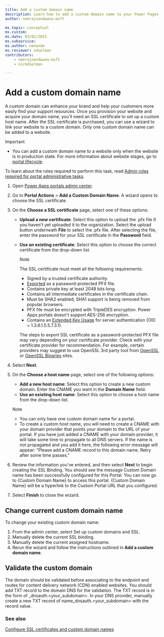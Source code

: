 ```yaml
---
title: Add a custom domain name
description: Learn how to add a custom domain name to your Power Pages website.
author: neerajnandwana-msft

ms.topic: conceptual
ms.custom: 
ms.date: 03/02/2023
ms.subservice: 
ms.author: nenandw
ms.reviewer: ndoelman
contributors:
    - neerajnandwana-msft
    - nickdoelman

---
```


# Add a custom domain name

A custom domain can enhance your brand and help your customers more easily find your support resources. Once you provision your website and acquire your domain name, you'll need an SSL certificate to set up a custom host name. After the SSL certificate is purchased, you can use a wizard to link your website to a custom domain. Only one custom domain name can be added to a website.

> [!IMPORTANT]
> - You can add a custom domain name to a website only when the website is in production state. For more information about website stages, go to [portal lifecycle](/power-apps/maker/portals/admin/portal-lifecycle).

To learn about the roles required to perform this task, read [Admin roles required for portal administrative tasks](/power-apps/maker/portals/admin/portal-admin-roles).


1. Open [Power Apps portals admin center](admin-overview.md).

1. Go to **Portal Actions** > **Add a Custom Domain Name**. A wizard opens to choose the SSL certificate.

1. On the **Choose a SSL certificate** page, select one of these options:
   - **Upload a new certificate**: Select this option to upload the .pfx file if you haven't yet uploaded it to the organization. Select the upload button underneath **File** to select the .pfx file. After selecting the file, enter the password for your SSL certificate in the **Password** field.
   - **Use an existing certificate**: Select this option to choose the correct certificate from the drop-down list.

     > [!NOTE]
     > The SSL certificate must meet all the following requirements:
     > - Signed by a trusted certificate authority.
     > - [Exported](/powershell/module/pki/export-pfxcertificate) as a password-protected PFX file.
     > - Contains private key at least 2048 bits long.
     > - Contains all intermediate certificates in the certificate chain.
     > - Must be SHA2 enabled; SHA1 support is being removed from popular browsers.
     > - PFX file must be encrypted with TripleDES encryption. Power Apps portals doesn't support AES-256 encryption.
     > - Contains an [Extended Key Usage](https://en.wikipedia.org/w/index.php?title=X.509&section=4#Extensions_informing_a_specific_usage_of_a_certificate) for server authentication (OID = 1.3.6.1.5.5.7.3.1).
     > 
     > The steps to export SSL certificate as a password-protected PFX file may vary depending on your certificate provider. Check with your certificate provider for recommendation. For example, certain providers may suggest to use OpenSSL 3rd party tool from [OpenSSL](https://www.openssl.org/) or [OpenSSL Binaries](https://wiki.openssl.org/index.php/Binaries) sites. 

1. Select **Next**.

1. On the **Choose a host name** page, select one of the following options:
    - **Add a new host name**: Select this option to create a new custom domain. Enter the CNAME you want in the **Domain Name** field.
    - **Use an existing host name**: Select this option to choose a host name from the drop-down list. 
   
   > [!NOTE]
   > - You can only have one custom domain name for a portal. 
   > - To create a custom host name, you will need to create a CNAME with your domain provider that points your domain to the URL of your portal. If you have just added a CNAME with your domain provider, it will take some time to propagate to all DNS servers. If the name is not propagated and you add it here, the following error message will appear: "Please add a CNAME record to this domain name. Retry after some time passes."

6. Review the information you've entered, and then select **Next** to begin creating the SSL Binding. You should see the message Custom Domain name has been successfully configured for this Portal. You can now go to {Custom Domain Name} to access this portal. {Custom Domain Name} will be a hyperlink to the Custom Portal URL that you configured.

7. Select **Finish** to close the wizard.

## Change current custom domain name

To change your existing custom domain name:

1. From the admin center, select Set up custom domains and SSL.
1. Manually delete the current SSL binding.
1. Manually delete the current assigned hostname.
1. Rerun the wizard and follow the instructions outlined in **Add a custom domain name**.

## Validate the custom domain

The domain should be validated before associating to the endpoint and routes for content delivery network (CDN) enabled websites.  You should add TXT record to the domain DNS for the validation.  The TXT record is in the form of _dnsauth.<your_subdomain>.  In your DNS provider, manually create a new TXT record of name_dnsauth.<your_subdomain> with the record value.
    
### See also

[Configure SSL certificates and custom domain names](/training/modules/portals-administration/2-custom-domain)


